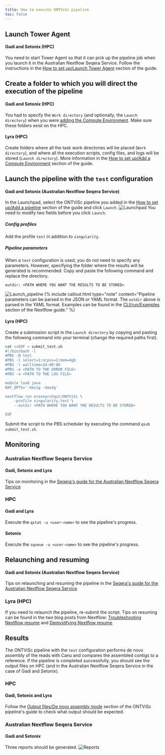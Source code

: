```yaml
---
title: How to execute ONTViSc pipeline
toc: false
---
```




## Launch Tower Agent
#### Gadi and Setonix (HPC)
You need to start Tower Agent so that it can pick up the pipeline job when you launch it in the Australian Nextflow Seqera Service. Follow the instructions in the [How to set up/Launch Tower Agent](https://mantczakaus.github.io/ontvisc_hpc_seqera_service_guide/how_to_setup#launch-tower-agent) section of the guide.

## Create a folder to which you will direct the execution of the pipeline
#### Gadi and Setonix (HPC)
You had to specify the `Work directory` (and optionally, the `Launch directory`) when you were [adding the Compute Environment](https://mantczakaus.github.io/ontvisc_hpc_seqera_service_guide/how_to_setup#add-a-compute-environment). Make sure these folders exist on the HPC. 
#### Lyra (HPC)
Create folders where all the task work directories will be placed (`Work directory`), and where all the execution scripts, config files, and logs will be stored (`Launch directory`). More information in the [How to set up/Add a Compute Environment](https://mantczakaus.github.io/ontvisc_hpc_seqera_service_guide/how_to_setup#add-a-compute-environment) section of the guide.

## Launch the pipeline with the `test` configuration
#### Gadi and Setonix (Australian Nextflow Seqera Service)
In the Launchpad, select the ONTViSc pipeline you added in the [How to set up/Add a pipeline](https://mantczakaus.github.io/ontvisc_hpc_seqera_service_guide/how_to_setup#add-a-pipeline) section of the guide and click `Launch`. 
![Launchpad](.images/launchpad.png)
You need to modify two fields before you click `Launch`.
##### Config profiles
Add the profile `test` in addition to `singularity`.
##### Pipeline parameters
When a `test` configuration is used, you do not need to specify any parameters. However, specifying the folder where the results will be generated is recommended. Copy and paste the following command and replace the directory.
```
outdir: <PATH WHERE YOU WANT THE RESULTS TO BE STORED>
```
![Launch_pipeline](.images/launch_pipeline.png)
{% include callout.html type="note" content="Pipeline parameters can be parsed in the JSON or YAML format. The `outdir` above is parsed in the YAML format. Examples can be found in the [CLI/run/Examples](https://www.nextflow.io/docs/latest/cli.html#run) section of the Nextflow guide." %}
#### Lyra (HPC)
Create a submission script in the `Launch directory` by copying and pasting the following command into your terminal (change the required paths first).
```bash
cat <<EOF > submit_test.sh
#!/bin/bash -l
#PBS -N test
#PBS -l select=1:ncpus=2:mem=4gb
#PBS -l walltime=24:00:00
#PBS -e <PATH TO THE ERROR FILE>
#PBS -o <PATH TO THE LOG FILE>

module load java
NXF_OPTS='-Xms1g -Xmx4g'

nextflow run eresearchqut/ONTViSc \
	-profile singularity,test \
	--outdir <PATH WHERE YOU WANT THE RESULTS TO BE STORED>

EOF
```
Submit the script to the PBS scheduler by executing the command `qsub submit_test.sh`.

## Monitoring
### Australian Nextflow Seqera Service
#### Gadi, Setonix and Lyra
Tips on monitoring in the [Seqera's guide for the Australian Nextflow Seqera Service](https://docs.seqera.io/platform/24.1/monitoring/overview/)
### HPC
#### Gadi and Lyra
Execute the `qstat -u <user-name>` to see the pipeline's progress.
#### Setonix
Execute the `squeue -u <user-name>` to see the pipeline's progress.

## Relaunching and resuming
#### Gadi and Setonix (Australian Nextflow Seqera Service)
Tips on relaunching and resuming the pipeline in the [Seqera's guide for the Australian Nextflow Seqera Service](https://docs.seqera.io/platform/24.1/launch/cache-resume)
### Lyra (HPC)
If you need to relaunch the pipeline, re-submit the script. Tips on resuming can be found in the two blog posts from Nextflow: [Troubleshooting Nextflow resume](https://seqera.io/blog/troubleshooting-nextflow-resume.html) and [Demystifying Nextflow resume](https://seqera.io/blog/demystifying-nextflow-resume.html).

## Results
The ONTViSc pipeline with the `test` configuration performs de novo assembly of the reads with Canu and compares the assembled contigs to a reference. If the pipeline is completed successfully, you should see the output files on HPC (and in the Australian Nextflow Seqera Service in the case of Gadi and Setonix).
### HPC
#### Gadi, Setonix and Lyra
Follow the [Output files/De novo assembly mode](https://github.com/eresearchqut/ONTViSc/tree/v1.3?tab=readme-ov-file#de-novo-assembly-mode-outputs) section of the ONTViSc pipeline's guide to check what output should be expected.

### Australian Nextflow Seqera Service
#### Gadi and Setonix
Three reports should be generated.
![Reports](.images/reports.png)
